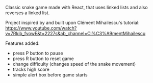 Classic snake game made with React, that uses linked lists and also reverses a linked list. 

Project inspired by and built upon Clément Mihailescu's tutorial: https://www.youtube.com/watch?v=7Rkib_fvowE&t=2227s&ab_channel=Cl%C3%A9mentMihailescu

Features added: 
- press P button to pause
- press R button to reset game
- change difficulty (changes speed of the snake movement)
- tracks high score
- simple alert box before game starts
